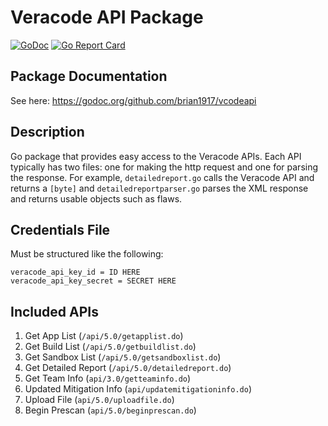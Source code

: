# Veracode API Package
[![GoDoc](https://godoc.org/github.com/brian1917/vcodeapi?status.svg)](https://godoc.org/github.com/brian1917/vcodeapi)
[![Go Report Card](https://goreportcard.com/badge/github.com/brian1917/vcodeapi)](https://goreportcard.com/report/github.com/brian1917/vcodeapi)

## Package Documentation
See here: https://godoc.org/github.com/brian1917/vcodeapi

## Description
Go package that provides easy access to the Veracode APIs. Each API typically has two files: one for making the http request and one for parsing the response.
For example, `detailedreport.go` calls the Veracode API and returns a `[byte]` and `detailedreportparser.go` parses the
XML response and returns usable objects such as flaws.

## Credentials File
Must be structured like the following:
```
veracode_api_key_id = ID HERE
veracode_api_key_secret = SECRET HERE
```

## Included APIs
1. Get App List (`/api/5.0/getapplist.do`)
2. Get Build List (`/api/5.0/getbuildlist.do`)
3. Get Sandbox List (`/api/5.0/getsandboxlist.do`)
4. Get Detailed Report (`/api/5.0/detailedreport.do`)
5. Get Team Info (`api/3.0/getteaminfo.do`)
6. Updated Mitigation Info (`api/updatemitigationinfo.do`)
7. Upload File (`api/5.0/uploadfile.do`)
8. Begin Prescan (`api/5.0/beginprescan.do`)

